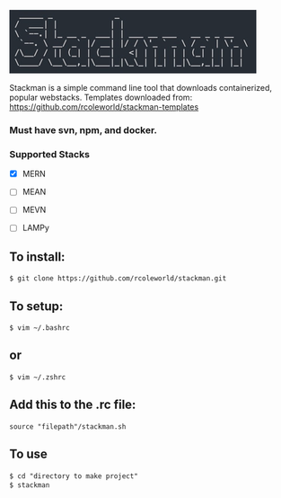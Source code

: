 ![](./images/stackman.png)


Stackman is a simple command line tool that downloads containerized, popular webstacks. 
Templates downloaded from: https://github.com/rcoleworld/stackman-templates


### Must have svn, npm, and docker.
### Supported Stacks
- [X] MERN
- [ ] MEAN
- [ ] MEVN
- [ ] LAMPy


## To install:
```
$ git clone https://github.com/rcoleworld/stackman.git
```
## To setup:
```
$ vim ~/.bashrc
```
## or
```
$ vim ~/.zshrc
```
## Add this to the .rc file:
```
source "filepath"/stackman.sh
```

## To use
```
$ cd "directory to make project"
$ stackman
```